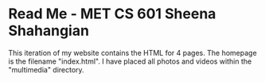 # Read Me - MET CS 601 Sheena Shahangian

This iteration of my website contains the HTML for 4 pages. The homepage is the filename "index.html". I have placed all photos and videos within the "multimedia" directory. 
